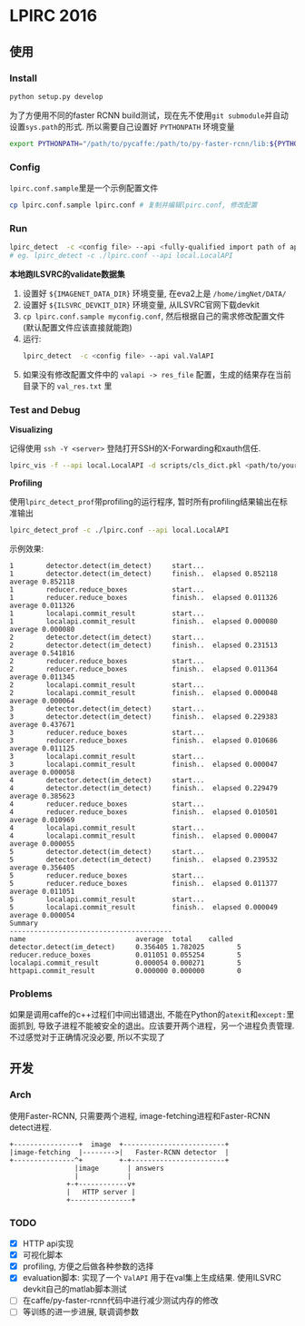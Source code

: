 LPIRC 2016
================

使用
----------------

### Install
```bash
python setup.py develop
```


为了方便用不同的faster RCNN build测试，现在先不使用`git submodule`并自动设置`sys.path`的形式.
所以需要自己设置好 `PYTHONPATH` 环境变量

```bash
export PYTHONPATH="/path/to/pycaffe:/path/to/py-faster-rcnn/lib:${PYTHONPATH}"
```

### Config

`lpirc.conf.sample`里是一个示例配置文件

```bash
cp lpirc.conf.sample lpirc.conf # 复制并编辑lpirc.conf, 修改配置
```

### Run

```bash
lpirc_detect  -c <config file> --api <fully-qualified import path of api class or the import path relative to nics_lpirc>
# eg. lpirc_detect -c ./lpirc.conf --api local.LocalAPI
```

**本地跑ILSVRC的validate数据集**

1. 设置好 `${IMAGENET_DATA_DIR}` 环境变量, 在eva2上是 `/home/imgNet/DATA/`
2. 设置好 `${ILSVRC_DEVKIT_DIR}` 环境变量, 从ILSVRC官网下载devkit
3. `cp lpirc.conf.sample myconfig.conf`, 然后根据自己的需求修改配置文件 (默认配置文件应该直接就能跑)
3. 运行:
   ```bash
   lpirc_detect  -c <config file> --api val.ValAPI
   ```
4. 如果没有修改配置文件中的 `valapi -> res_file` 配置，生成的结果存在当前目录下的 `val_res.txt` 里

### Test and Debug

**Visualizing**

记得使用 `ssh -Y <server>` 登陆打开SSH的X-Forwarding和xauth信任.

```bash
lpirc_vis -f --api local.LocalAPI -d scripts/cls_dict.pkl <path/to/your/result_file> -c <path/to/your/conf>
```

**Profiling**

使用`lpirc_detect_prof`带profiling的运行程序, 暂时所有profiling结果输出在标准输出

```bash
lpirc_detect_prof -c ./lpirc.conf --api local.LocalAPI
```

示例效果:

```
1        detector.detect(im_detect)     start...
1        detector.detect(im_detect)     finish..  elapsed 0.852118 average 0.852118
1        reducer.reduce_boxes           start...
1        reducer.reduce_boxes           finish..  elapsed 0.011326 average 0.011326
1        localapi.commit_result         start...
1        localapi.commit_result         finish..  elapsed 0.000080 average 0.000080
2        detector.detect(im_detect)     start...
2        detector.detect(im_detect)     finish..  elapsed 0.231513 average 0.541816
2        reducer.reduce_boxes           start...
2        reducer.reduce_boxes           finish..  elapsed 0.011364 average 0.011345
2        localapi.commit_result         start...
2        localapi.commit_result         finish..  elapsed 0.000048 average 0.000064
3        detector.detect(im_detect)     start...
3        detector.detect(im_detect)     finish..  elapsed 0.229383 average 0.437671
3        reducer.reduce_boxes           start...
3        reducer.reduce_boxes           finish..  elapsed 0.010686 average 0.011125
3        localapi.commit_result         start...
3        localapi.commit_result         finish..  elapsed 0.000047 average 0.000058
4        detector.detect(im_detect)     start...
4        detector.detect(im_detect)     finish..  elapsed 0.229479 average 0.385623
4        reducer.reduce_boxes           start...
4        reducer.reduce_boxes           finish..  elapsed 0.010501 average 0.010969
4        localapi.commit_result         start...
4        localapi.commit_result         finish..  elapsed 0.000047 average 0.000055
5        detector.detect(im_detect)     start...
5        detector.detect(im_detect)     finish..  elapsed 0.239532 average 0.356405
5        reducer.reduce_boxes           start...
5        reducer.reduce_boxes           finish..  elapsed 0.011377 average 0.011051
5        localapi.commit_result         start...
5        localapi.commit_result         finish..  elapsed 0.000049 average 0.000054
Summary
----------------------------------------
name                           average  total    called
detector.detect(im_detect)     0.356405 1.782025        5
reducer.reduce_boxes           0.011051 0.055254        5
localapi.commit_result         0.000054 0.000271        5
httpapi.commit_result          0.000000 0.000000        0
```

### Problems

如果是调用caffe的c++过程们中间出错退出, 不能在Python的`atexit`和`except:`里面抓到, 导致子进程不能被安全的退出。应该要开两个进程，另一个进程负责管理. 不过感觉对于正确情况没必要, 所以不实现了


开发
----------------

### Arch

使用Faster-RCNN, 只需要两个进程, image-fetching进程和Faster-RCNN detect进程.

```
+----------------+  image  +-------------------------+
|image-fetching  |-------->|   Faster-RCNN detector  |
+---------------^+         +-+-----------------------+
                |image       | answers
                |            |
              +-+------------v+
              |   HTTP server |
              +---------------+
```

### TODO

- [x] HTTP api实现
- [x] 可视化脚本
- [x] profiling, 方便之后做各种参数的选择
- [x] evaluation脚本: 实现了一个 `ValAPI` 用于在val集上生成结果. 使用ILSVRC devkit自己的matlab脚本测试
- [ ] 在caffe/py-faster-rcnn代码中进行减少测试内存的修改
- [ ] 等训练的进一步进展, 联调调参数